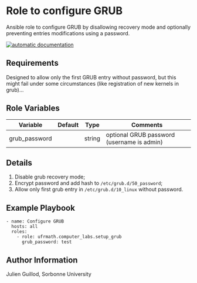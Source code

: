 Role to configure GRUB
======================

Ansible role to configure GRUB by disallowing recovery mode and optionally preventing entries modifications using a password.

[![automatic documentation](https://img.shields.io/badge/automatic-documentation-green?logo=Ansible)](https://guillod.org/ansible_collections/ufrmath/computer_labs/setup_grub_role.html)

Requirements
------------

Designed to allow only the first GRUB entry without password, but this might fail under some circumstances
(like registration of new kernels in grub)...

Role Variables
--------------

| Variable                | Default                        | Type              | Comments                                                  |
|-------------------------|--------------------------------|-------------------|-----------------------------------------------------------|
| grub_password           |                                | string            | optional GRUB password (username is admin)                |

Details
-------

1. Disable grub recovery mode;
2. Encrypt password and add hash to `/etc/grub.d/50_password`;
3. Allow only first grub entry in `/etc/grub.d/10_linux` without password.

Example Playbook
----------------

    - name: Configure GRUB
      hosts: all
      roles:
        - role: ufrmath.computer_labs.setup_grub
          grub_password: test

Author Information
------------------

Julien Guillod, Sorbonne University